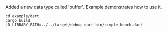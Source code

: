 Added a new data type called 'buffer'. Example demonstrates how to use it. 

    cd example/dart
    cargo build
    LD_LIBRARY_PATH=../../target/debug dart bin/simple_bench.dart
